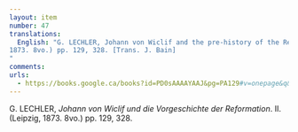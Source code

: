 ```yaml
---
layout: item
number: 47
translations:
  English: "G. LECHLER, Johann von Wiclif and the pre-history of the Reformation. II. (Leipzig,
1873. 8vo.) pp. 129, 328. [Trans. J. Bain]
"
comments:
urls:
  - https://books.google.ca/books?id=PD0sAAAAYAAJ&pg=PA129#v=onepage&q&f=false
---
```


G. LECHLER, <em>Johann von Wiclif und die Vorgeschichte der Reformation</em>. II. (Leipzig, 1873. 8vo.) pp. 129, 328. 
